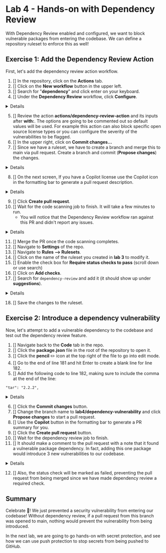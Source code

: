 # Lab 4 - Hands-on with Dependency Review

With Dependency Review enabled and configured, we want to block vulnerable packages from entering the codebase. We can define a repository ruleset to enforce this as well!

## Exercise 1: Add the Dependency Review Action

First, let's add the dependency review action workflow.

1. [] In the repository, click on the **Actions** tab.
2. [] Click on the **New workflow** button in the upper left.
3. [] Search for "**dependency**" and click enter on your keyboard.
4. [] Under the **Dependency Review** workflow, click **Configure**.

<details>

  ![image](images/lab-4-1-1.png)
</details>

5. [] Review the action **actions/dependency-review-action** and its inputs after **with:**. The options are going to be commented out so default values will be used. For example this action can also block specific open source license types or you can configure the severity of the vulnerabilities to be flagged.
6. [] In the upper right, click on **Commit changes...**
7. [] Since we have a ruleset, we have to create a branch and merge this to main via pull request. Create a branch and commit (**Propose changes**) the changes.

<details>

  ![image](images/lab-4-1-2.png)
</details>

8. [] On the next screen, If you have a Copilot license use the Copilot icon  in the formatting bar to generate a pull request description.

<details>

  ![image](images/lab-4-1-3.png)
</details>

9. [] Click **Create pull request**.
10. [] Wait for the code scanning job to finish. It will take a few minutes to run.
    - You will notice that the Dependency Review workflow ran against this PR and didn't report any issues.

<details>

  ![image](images/lab-4-1-4.png)
</details>

11. [] Merge the PR once the code scanning completes.
12. [] Navigate to **Settings** of the repo.
13. [] Navigate to **Rules --> Rulesets**.
14. [] Click on the name of the ruleset you created in **lab 3** to modify it.
15. [] Enable the check box for **Require status checks to pass** (scroll down or use search)
16. [] Click on **Add checks**.
17. [] Search for `dependency-review` and add it (it should show up under **suggestions**).

<details>

  ![image](images/lab-4-1-5.png)
</details>

18. [] Save the changes to the ruleset.

## Exercise 2: Introduce a dependency vulnerability

Now, let's attempt to add a vulnerable dependency to the codebase and test out the dependency review feature.

1. [] Navigate back to the **Code** tab in the repo.
2. [] Click the **package.json** file in the root of the repository to open it.
3. [] Click the **pencil** ✏️ icon at the top right of the file to go into edit mode.
4. [] Go to the end of line 181 and hit Enter to create a blank line for line 182.
5. [] Add the following code to line 182, making sure to include the comma at the end of the line:

```
"tar": "2.2.2",
```

<details>

  ![image](images/lab-4-2-1.png)
</details>

6. [] Click the **Commit changes** button.
7. [] Change the branch name to **lab4/dependency-vulnerability** and click **Propose changes** to start a pull request.
8. [] Use the **Copilot** button in the formatting bar to generate a PR summary for you.
9. [] Click the **Create pull request** button.
10. [] Wait for the dependency review job to finish.
11. [] It should make a comment to the pull request with a note that it found a vulnerable package dependency. In fact, adding this one package would introduce 3 new vulnerabilities to our codebase.

<details>

  ![image](images/lab-4-2-2.png)
</details>

12. [] Also, the status check will be marked as failed, preventing the pull request from being merged since we have made dependency review a required check.

## Summary

Celebrate 🎉! We just prevented a security vulnerability from entering our codebase! Without dependency review, if a pull request from this branch was opened to main, nothing would prevent the vulnerability from being introduced.

In the next lab, we are going to go hands-on with secret protection, and see how we can use push protection to stop secrets from being pushed to GitHub.

